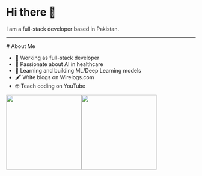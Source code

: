 # Hi there 👋

I am a full-stack developer based in Pakistan.

<hr/>
# About Me

 - ‍💼 Working as full-stack developer
 - 🤖 Passionate about AI in healthcare
 - 🧠 Learning and building ML/Deep Learning models 
 - 🖋️ Write blogs on Wirelogs.com 
 - 🤓 Teach coding on YouTube

<div style="display:flex">
<a href="https://github.com/mehdisaqlen">
  <img height=200 align="center" src="https://github-readme-stats.vercel.app/api/top-langs?username=mehdisaqlen&layout=compact&langs_count=8&card_width=320&theme=radical" />
</a>
<a href="https://github.com/mehdisaqlen">
  <img height=200 align="center" src="https://github-readme-stats.vercel.app/api/top-langs?username=mehdisaqlen&layout=compact&langs_count=8&card_width=320&theme=radical" />
</a>

</div>






